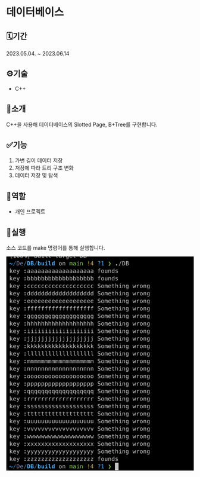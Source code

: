 # 데이터베이스

## 🗓️기간
2023.05.04. ~ 2023.06.14

## ⚙️기술
- C++

## 📖소개
C++을 사용해 데이터베이스의 Slotted Page, B+Tree를 구현합니다.

## ✅기능
1. 가변 길이 데이터 저장
2. 저장에 따라 트리 구조 변화
3. 데이터 저장 및 탐색

## 👥역할
- 개인 프로젝트


## 🚀실행
소스 코드를 make 명령어를 통해 실행합니다.

![이미지](실행.png)
